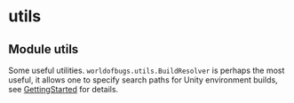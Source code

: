 # utils

<a id="worldofbugs.utils"></a>

## Module utils

Some useful utilities. `worldofbugs.utils.BuildResolver` is perhaps the most useful, it allows one to specify search paths for Unity environment builds, see [GettingStarted](../../GettingStarted/index.md) for details.

